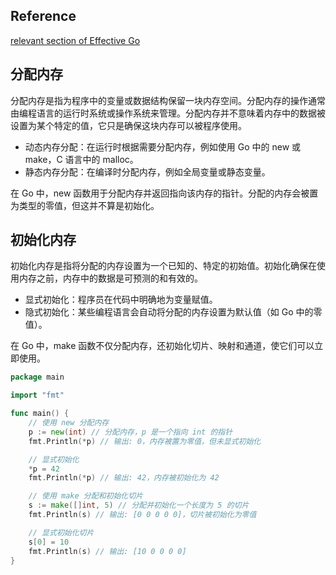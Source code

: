 

## Reference

[relevant section of Effective Go](https://go.dev/doc/effective_go.html#allocation_new)

## 分配内存

分配内存是指为程序中的变量或数据结构保留一块内存空间。分配内存的操作通常由编程语言的运行时系统或操作系统来管理。分配内存并不意味着内存中的数据被设置为某个特定的值，它只是确保这块内存可以被程序使用。

- 动态内存分配：在运行时根据需要分配内存，例如使用 Go 中的 new 或 make，C 语言中的 malloc。
- 静态内存分配：在编译时分配内存，例如全局变量或静态变量。

在 Go 中，new 函数用于分配内存并返回指向该内存的指针。分配的内存会被置为类型的零值，但这并不算是初始化。

## 初始化内存

初始化内存是指将分配的内存设置为一个已知的、特定的初始值。初始化确保在使用内存之前，内存中的数据是可预测的和有效的。

- 显式初始化：程序员在代码中明确地为变量赋值。
- 隐式初始化：某些编程语言会自动将分配的内存设置为默认值（如 Go 中的零值）。

在 Go 中，make 函数不仅分配内存，还初始化切片、映射和通道，使它们可以立即使用。

```go
package main

import "fmt"

func main() {
    // 使用 new 分配内存
    p := new(int) // 分配内存，p 是一个指向 int 的指针
    fmt.Println(*p) // 输出: 0，内存被置为零值，但未显式初始化

    // 显式初始化
    *p = 42
    fmt.Println(*p) // 输出: 42，内存被初始化为 42

    // 使用 make 分配和初始化切片
    s := make([]int, 5) // 分配并初始化一个长度为 5 的切片
    fmt.Println(s) // 输出: [0 0 0 0 0]，切片被初始化为零值

    // 显式初始化切片
    s[0] = 10
    fmt.Println(s) // 输出: [10 0 0 0 0]
}
```